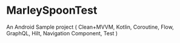 # MarleySpoonTest
An Android Sample project ( Clean+MVVM, Kotlin, Coroutine, Flow, GraphQL, Hilt, Navigation Component, Test )
